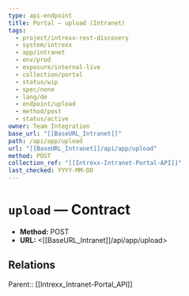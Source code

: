 ```yaml
---
type: api-endpoint
title: Portal — upload (Intranet)
tags:
  - project/intrexx-rest-discovery
  - system/intrexx
  - app/intranet
  - env/prod
  - exposure/internal-live
  - collection/portal
  - status/wip
  - spec/none
  - lang/de
  - endpoint/upload
  - method/post
  - status/active
owner: Team Integration
base_url: "[[BaseURL_Intranet]]"
path: /api/app/upload
url: "[[BaseURL_Intranet]]/api/app/upload"
method: POST
collection_ref: "[[Intrexx-Intranet-Portal-API]]"
last_checked: YYYY-MM-DD
---
```


# `upload` — Contract
- **Method:** POST
- **URL:** <[[BaseURL_Intranet]]/api/app/upload>

## Relations
Parent:: [[Intrexx_Intranet-Portal_API]]
